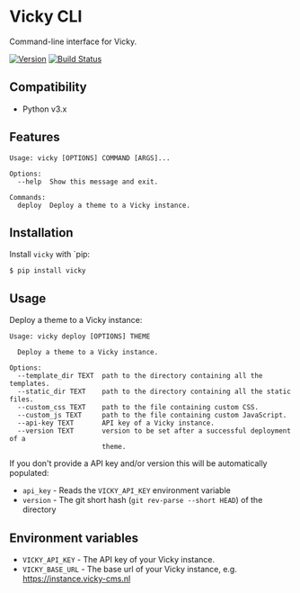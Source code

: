 # Vicky CLI

Command-line interface for Vicky.

[![Version](https://img.shields.io/pypi/v/vicky.svg?style=flat)](https://pypi.python.org/pypi/vicky/)
[![Build Status](https://github.com/vicktornl/vicky-cli/actions/workflows/ci.yml/badge.svg?branch=main)](https://github.com/vicktornl/vicky-cli/actions/workflows/ci.yml)

## Compatibility

* Python v3.x

## Features

```
Usage: vicky [OPTIONS] COMMAND [ARGS]...

Options:
  --help  Show this message and exit.

Commands:
  deploy  Deploy a theme to a Vicky instance.
```

## Installation

Install `vicky` with `pip:

```
$ pip install vicky
```

## Usage

Deploy a theme to a Vicky instance:

```
Usage: vicky deploy [OPTIONS] THEME

  Deploy a theme to a Vicky instance.

Options:
  --template_dir TEXT  path to the directory containing all the templates.
  --static_dir TEXT    path to the directory containing all the static files.
  --custom_css TEXT    path to the file containing custom CSS.
  --custom_js TEXT     path to the file containing custom JavaScript.
  --api-key TEXT       API key of a Vicky instance.
  --version TEXT       version to be set after a successful deployment of a
                       theme.
```

If you don't provide a API key and/or version this will be automatically populated:

* `api_key` - Reads the `VICKY_API_KEY` environment variable
* `version` - The git short hash (`git rev-parse --short HEAD`) of the directory

## Environment variables

* `VICKY_API_KEY` - The API key of your Vicky instance.
* `VICKY_BASE_URL` - The base url of your Vicky instance, e.g. https://instance.vicky-cms.nl
